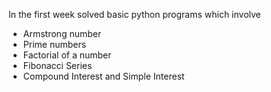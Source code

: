 In the first week solved basic python programs which involve 
- Armstrong number
- Prime numbers
- Factorial of a number
- Fibonacci Series
- Compound Interest and Simple Interest
